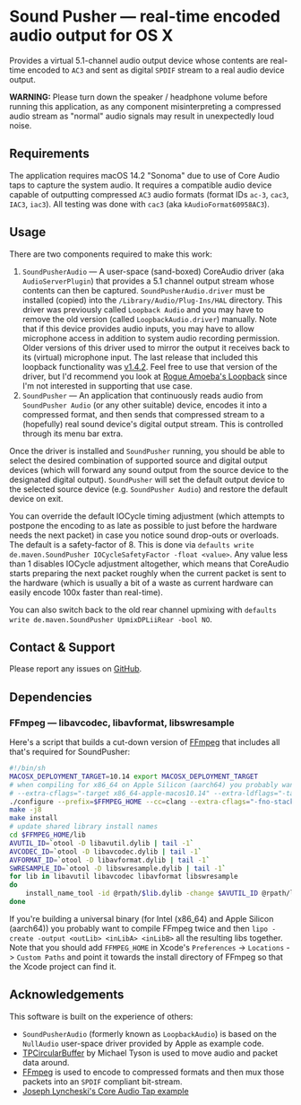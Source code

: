 # Sound Pusher — real-time encoded audio output for OS X
Provides a virtual 5.1-channel audio output device whose contents are real-time encoded to `AC3` and sent as digital `SPDIF` stream to a real audio device output.

**WARNING:** Please turn down the speaker / headphone volume before running this application, as any component misinterpreting a compressed audio stream as "normal" audio signals may result in unexpectedly loud noise.

## Requirements
The application requires macOS 14.2 "Sonoma" due to use of Core Audio taps to capture the system audio.
It requires a compatible audio device capable of outputting compressed `AC3` audio formats (format IDs `ac-3`, `cac3`, `IAC3`, `iac3`). All testing was done with `cac3` (aka `kAudioFormat60958AC3`).

## Usage
There are two components required to make this work:

1. `SoundPusherAudio` — A user-space (sand-boxed) CoreAudio driver (aka `AudioServerPlugin`) that provides a 5.1 channel output stream whose contents can then be captured. `SoundPusherAudio.driver` must be installed (copied) into the `/Library/Audio/Plug-Ins/HAL` directory. This driver was previously called `Loopback Audio` and you may have to remove the old version (called `LoopbackAudio.driver`) manually. Note that if this device provides audio inputs, you may have to allow microphone access in addition to system audio recording permission. Older versions of this driver used to mirror the output it receives back to its (virtual) microphone input. The last release that included this loopback functionality was [v1.4.2](https://github.com/q-p/SoundPusher/releases/tag/v1.4.2). Feel free to use that version of the driver, but I'd recommend you look at [Rogue Amoeba's Loopback](https://rogueamoeba.com/loopback/) since I'm not interested in supporting that use case.
2. `SoundPusher` — An application that continuously reads audio from `SoundPusher Audio` (or any other suitable) device, encodes it into a compressed format, and then sends that compressed stream to a (hopefully) real sound device's digital output stream. This is controlled through its menu bar extra.

Once the driver is installed and `SoundPusher` running, you should be able to select the desired combination of supported source and digital output devices (which will forward any sound output from the source device to the designated digital output). `SoundPusher` will set the default output device to the selected source device (e.g. `SoundPusher Audio`) and restore the default device on exit.

You can override the default IOCycle timing adjustment (which attempts to postpone the encoding to as late as possible to just before the hardware needs the next packet) in case you notice sound drop-outs or overloads. The default is a safety-factor of 8. This is done via `defaults write de.maven.SoundPusher IOCycleSafetyFactor -float <value>`. Any value less than 1 disables IOCycle adjustment altogether, which means that CoreAudio starts preparing the next packet roughly when the current packet is sent to the hardware (which is usually a bit of a waste as current hardware can easily encode 100x faster than real-time).

You can also switch back to the old rear channel upmixing with `defaults write de.maven.SoundPusher UpmixDPLiiRear -bool NO`.

## Contact & Support
Please report any issues on [GitHub](https://github.com/q-p/SoundPusher).

## Dependencies
### FFmpeg — libavcodec, libavformat, libswresample
Here's a script that builds a cut-down version of [FFmpeg](http://www.ffmpeg.org) that includes all that's required for SoundPusher:
```sh
#!/bin/sh
MACOSX_DEPLOYMENT_TARGET=10.14 export MACOSX_DEPLOYMENT_TARGET
# when compiling for x86_64 on Apple Silicon (aarch64) you probably want to install yasm and add the following:
# --extra-cflags="-target x86_64-apple-macos10.14" --extra-ldflags="-target x86_64-apple-macos10.14" --arch=x86 --x86asmexe=<PATH_TO_YASM>/bin/yasm
./configure --prefix=$FFMPEG_HOME --cc=clang --extra-cflags="-fno-stack-check" --disable-static --enable-shared --disable-all --disable-autodetect --disable-programs --disable-doc --disable-everything --disable-pthreads --disable-network --disable-dct --disable-dwt --disable-lsp --disable-lzo --disable-rdft --disable-faan --disable-pixelutils --enable-avutil --enable-avcodec --enable-avformat --enable-swresample --enable-encoder=ac3 --enable-muxer=spdif
make -j8
make install
# update shared library install names
cd $FFMPEG_HOME/lib
AVUTIL_ID=`otool -D libavutil.dylib | tail -1`
AVCODEC_ID=`otool -D libavcodec.dylib | tail -1`
AVFORMAT_ID=`otool -D libavformat.dylib | tail -1`
SWRESAMPLE_ID=`otool -D libswresample.dylib | tail -1`
for lib in libavutil libavcodec libavformat libswresample
do
    install_name_tool -id @rpath/$lib.dylib -change $AVUTIL_ID @rpath/libavutil.dylib -change $AVCODEC_ID @rpath/libavcodec.dylib -change $AVFORMAT_ID @rpath/libavformat.dylib -change $SWRESAMPLE_ID @rpath/libswresample.dylib $lib.dylib
done
```
If you're building a universal binary (for Intel (x86_64) and Apple Silicon (aarch64)) you probably want to compile FFmpeg twice and then  `lipo -create -output <outLib> <inLibA> <inLibB>` all the resulting libs together.
Note that you should add `FFMPEG_HOME` in Xcode's `Preferences` -> `Locations` -> `Custom Paths` and point it towards the install directory of FFmpeg so that the Xcode project can find it.

## Acknowledgements
This software is built on the experience of others:
- `SoundPusherAudio` (formerly known as `LoopbackAudio`) is based on the `NullAudio` user-space driver provided by Apple as example code.
- [TPCircularBuffer](https://github.com/michaeltyson/TPCircularBuffer/) by Michael Tyson is used to move audio and packet data around.
- [FFmpeg](http://www.ffmpeg.org) is used to encode to compressed formats and then mux those packets into an `SPDIF` compliant bit-stream.
- [Joseph Lyncheski's Core Audio Tap example](https://gist.github.com/directmusic/7d653806c24fe5bb8166d12a9f4422de)
